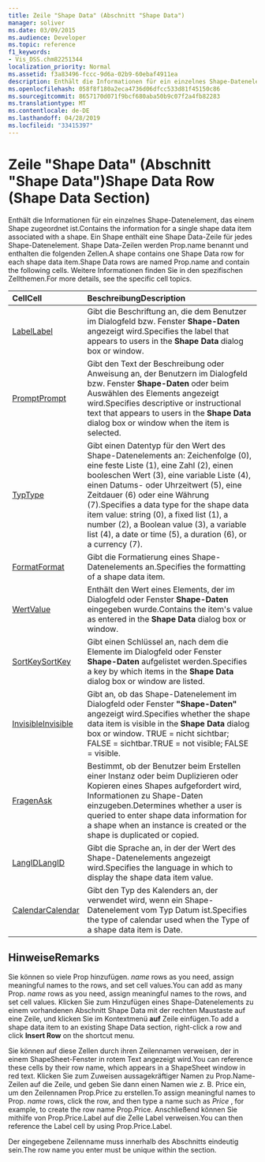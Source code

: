 ```yaml
---
title: Zeile "Shape Data" (Abschnitt "Shape Data")
manager: soliver
ms.date: 03/09/2015
ms.audience: Developer
ms.topic: reference
f1_keywords:
- Vis_DSS.chm82251344
localization_priority: Normal
ms.assetid: f3a83496-fccc-9d6a-02b9-60ebaf4911ea
description: Enthält die Informationen für ein einzelnes Shape-Datenelement, das einem Shape zugeordnet ist. Ein Shape enthält eine Shape Data-Zeile für jedes Shape-Datenelement. Shape Data-Zeilen werden Prop.name benannt und enthalten die folgenden Zellen. Weitere Informationen finden Sie in den spezifischen Zellthemen.
ms.openlocfilehash: 058f8f180a2eca4736d06dfcc533d81f45150c86
ms.sourcegitcommit: 8657170d071f9bcf680aba50b9c07f2a4fb82283
ms.translationtype: MT
ms.contentlocale: de-DE
ms.lasthandoff: 04/28/2019
ms.locfileid: "33415397"
---
```

# <a name="shape-data-row-shape-data-section"></a><span data-ttu-id="e2f0e-105">Zeile "Shape Data" (Abschnitt "Shape Data")</span><span class="sxs-lookup"><span data-stu-id="e2f0e-105">Shape Data Row (Shape Data Section)</span></span>

<span data-ttu-id="e2f0e-106">Enthält die Informationen für ein einzelnes Shape-Datenelement, das einem Shape zugeordnet ist.</span><span class="sxs-lookup"><span data-stu-id="e2f0e-106">Contains the information for a single shape data item associated with a shape.</span></span> <span data-ttu-id="e2f0e-107">Ein Shape enthält eine Shape Data-Zeile für jedes Shape-Datenelement. Shape Data-Zeilen werden Prop.name benannt und enthalten die folgenden Zellen.</span><span class="sxs-lookup"><span data-stu-id="e2f0e-107">A shape contains one Shape Data row for each shape data item.Shape Data rows are named Prop.name and contain the following cells.</span></span> <span data-ttu-id="e2f0e-108">Weitere Informationen finden Sie in den spezifischen Zellthemen.</span><span class="sxs-lookup"><span data-stu-id="e2f0e-108">For more details, see the specific cell topics.</span></span>
  
|<span data-ttu-id="e2f0e-109">**Cell**</span><span class="sxs-lookup"><span data-stu-id="e2f0e-109">**Cell**</span></span>|<span data-ttu-id="e2f0e-110">**Beschreibung**</span><span class="sxs-lookup"><span data-stu-id="e2f0e-110">**Description**</span></span>|
|:-----|:-----|
|[<span data-ttu-id="e2f0e-111">Label</span><span class="sxs-lookup"><span data-stu-id="e2f0e-111">Label</span></span>](label-cell-shape-data-section.md) <br/> |<span data-ttu-id="e2f0e-112">Gibt die Beschriftung an, die dem Benutzer im Dialogfeld bzw. Fenster **Shape-Daten** angezeigt wird.</span><span class="sxs-lookup"><span data-stu-id="e2f0e-112">Specifies the label that appears to users in the **Shape Data** dialog box or window.</span></span>  <br/> |
|[<span data-ttu-id="e2f0e-113">Prompt</span><span class="sxs-lookup"><span data-stu-id="e2f0e-113">Prompt</span></span>](prompt-cell-shape-data-section.md) <br/> |<span data-ttu-id="e2f0e-114">Gibt den Text der Beschreibung oder Anweisung an, der Benutzern im Dialogfeld bzw. Fenster **Shape-Daten** oder beim Auswählen des Elements angezeigt wird.</span><span class="sxs-lookup"><span data-stu-id="e2f0e-114">Specifies descriptive or instructional text that appears to users in the **Shape Data** dialog box or window when the item is selected.</span></span>  <br/> |
|[<span data-ttu-id="e2f0e-115">Typ</span><span class="sxs-lookup"><span data-stu-id="e2f0e-115">Type</span></span>](type-cell-shape-data-section.md) <br/> |<span data-ttu-id="e2f0e-116">Gibt einen Datentyp für den Wert des Shape-Datenelements an: Zeichenfolge (0), eine feste Liste (1), eine Zahl (2), einen booleschen Wert (3), eine variable Liste (4), einen Datums- oder Uhrzeitwert (5), eine Zeitdauer (6) oder eine Währung (7).</span><span class="sxs-lookup"><span data-stu-id="e2f0e-116">Specifies a data type for the shape data item value: string (0), a fixed list (1), a number (2), a Boolean value (3), a variable list (4), a date or time (5), a duration (6), or a currency (7).</span></span>  <br/> |
|[<span data-ttu-id="e2f0e-117">Format</span><span class="sxs-lookup"><span data-stu-id="e2f0e-117">Format</span></span>](format-cell-shape-data-section.md) <br/> |<span data-ttu-id="e2f0e-118">Gibt die Formatierung eines Shape-Datenelements an.</span><span class="sxs-lookup"><span data-stu-id="e2f0e-118">Specifies the formatting of a shape data item.</span></span>  <br/> |
|[<span data-ttu-id="e2f0e-119">Wert</span><span class="sxs-lookup"><span data-stu-id="e2f0e-119">Value</span></span>](value-cell-shape-data-section.md) <br/> |<span data-ttu-id="e2f0e-120">Enthält den Wert eines Elements, der im Dialogfeld oder Fenster **Shape-Daten** eingegeben wurde.</span><span class="sxs-lookup"><span data-stu-id="e2f0e-120">Contains the item's value as entered in the **Shape Data** dialog box or window.</span></span>  <br/> |
|[<span data-ttu-id="e2f0e-121">SortKey</span><span class="sxs-lookup"><span data-stu-id="e2f0e-121">SortKey</span></span>](sortkey-cell-shape-data-section.md) <br/> |<span data-ttu-id="e2f0e-122">Gibt einen Schlüssel an, nach dem die Elemente im Dialogfeld oder Fenster **Shape-Daten** aufgelistet werden.</span><span class="sxs-lookup"><span data-stu-id="e2f0e-122">Specifies a key by which items in the **Shape Data** dialog box or window are listed.</span></span>  <br/> |
|[<span data-ttu-id="e2f0e-123">Invisible</span><span class="sxs-lookup"><span data-stu-id="e2f0e-123">Invisible</span></span>](invisible-cell-shape-data-section.md) <br/> |<span data-ttu-id="e2f0e-124">Gibt an, ob das Shape-Datenelement im Dialogfeld oder Fenster **"Shape-Daten"** angezeigt wird.</span><span class="sxs-lookup"><span data-stu-id="e2f0e-124">Specifies whether the shape data item is visible in the **Shape Data** dialog box or window.</span></span> <span data-ttu-id="e2f0e-125">TRUE = nicht sichtbar; FALSE = sichtbar.</span><span class="sxs-lookup"><span data-stu-id="e2f0e-125">TRUE = not visible; FALSE = visible.</span></span>  <br/> |
|[<span data-ttu-id="e2f0e-126">Fragen</span><span class="sxs-lookup"><span data-stu-id="e2f0e-126">Ask</span></span>](ask-cell-shape-data-section.md) <br/> |<span data-ttu-id="e2f0e-127">Bestimmt, ob der Benutzer beim Erstellen einer Instanz oder beim Duplizieren oder Kopieren eines Shapes aufgefordert wird, Informationen zu Shape-Daten einzugeben.</span><span class="sxs-lookup"><span data-stu-id="e2f0e-127">Determines whether a user is queried to enter shape data information for a shape when an instance is created or the shape is duplicated or copied.</span></span>  <br/> |
|[<span data-ttu-id="e2f0e-128">LangID</span><span class="sxs-lookup"><span data-stu-id="e2f0e-128">LangID</span></span>](langid-cell-shape-data-section.md) <br/> |<span data-ttu-id="e2f0e-129">Gibt die Sprache an, in der der Wert des Shape-Datenelements angezeigt wird.</span><span class="sxs-lookup"><span data-stu-id="e2f0e-129">Specifies the language in which to display the shape data item value.</span></span>  <br/> |
|[<span data-ttu-id="e2f0e-130">Calendar</span><span class="sxs-lookup"><span data-stu-id="e2f0e-130">Calendar</span></span>](calendar-cell-miscellaneous-section.md) <br/> |<span data-ttu-id="e2f0e-131">Gibt den Typ des Kalenders an, der verwendet wird, wenn ein Shape-Datenelement vom Typ Datum ist.</span><span class="sxs-lookup"><span data-stu-id="e2f0e-131">Specifies the type of calendar used when the Type of a shape data item is Date.</span></span>  <br/> |
   
## <a name="remarks"></a><span data-ttu-id="e2f0e-132">Hinweise</span><span class="sxs-lookup"><span data-stu-id="e2f0e-132">Remarks</span></span>

 <span data-ttu-id="e2f0e-133">Sie können so viele Prop hinzufügen.  *name*  rows as you need, assign meaningful names to the rows, and set cell values.</span><span class="sxs-lookup"><span data-stu-id="e2f0e-133">You can add as many Prop.  *name*  rows as you need, assign meaningful names to the rows, and set cell values.</span></span> <span data-ttu-id="e2f0e-134">Klicken Sie zum Hinzufügen eines Shape-Datenelements zu einem vorhandenen Abschnitt Shape Data mit der rechten Maustaste auf eine Zeile, und klicken Sie im Kontextmenü **auf** Zeile einfügen.</span><span class="sxs-lookup"><span data-stu-id="e2f0e-134">To add a shape data item to an existing Shape Data section, right-click a row and click **Insert Row** on the shortcut menu.</span></span> 
  
<span data-ttu-id="e2f0e-135">Sie können auf diese Zellen durch ihren Zeilennamen verweisen, der in einem ShapeSheet-Fenster in rotem Text angezeigt wird.</span><span class="sxs-lookup"><span data-stu-id="e2f0e-135">You can reference these cells by their row name, which appears in a ShapeSheet window in red text.</span></span> <span data-ttu-id="e2f0e-136">Klicken Sie zum Zuweisen  aussagekräftiger Namen zu Prop.Name-Zeilen auf die Zeile, und geben Sie dann einen Namen wie *z.* B. Price ein, um den Zeilennamen Prop.Price zu erstellen.</span><span class="sxs-lookup"><span data-stu-id="e2f0e-136">To assign meaningful names to Prop. *name*  rows, click the row, and then type a name such as  *Price*  , for example, to create the row name Prop.Price.</span></span> <span data-ttu-id="e2f0e-137">Anschließend können Sie mithilfe von Prop.Price.Label auf die Zelle Label verweisen.</span><span class="sxs-lookup"><span data-stu-id="e2f0e-137">You can then reference the Label cell by using Prop.Price.Label.</span></span> 
  
<span data-ttu-id="e2f0e-138">Der eingegebene Zeilenname muss innerhalb des Abschnitts eindeutig sein.</span><span class="sxs-lookup"><span data-stu-id="e2f0e-138">The row name you enter must be unique within the section.</span></span>
  

